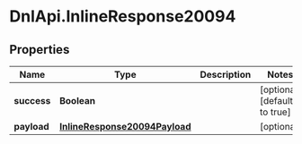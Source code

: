 # DnlApi.InlineResponse20094

## Properties
Name | Type | Description | Notes
------------ | ------------- | ------------- | -------------
**success** | **Boolean** |  | [optional] [default to true]
**payload** | [**InlineResponse20094Payload**](InlineResponse20094Payload.md) |  | [optional] 


